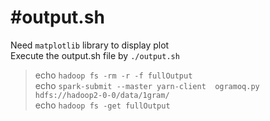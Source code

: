 #output.sh
==========

Need `matplotlib` library to display plot  
Execute the output.sh file by `./output.sh`  
> echo `hadoop fs -rm -r -f fullOutput`  
> echo `spark-submit --master yarn-client  ogramoq.py hdfs://hadoop2-0-0/data/1gram/`  
> echo `hadoop fs -get fullOutput`
